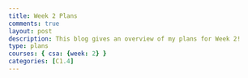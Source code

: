 ```yaml
---
title: Week 2 Plans
comments: true
layout: post
description: This blog gives an overview of my plans for Week 2!
type: plans
courses: { csa: {week: 2} }
categories: [C1.4]
---
```



